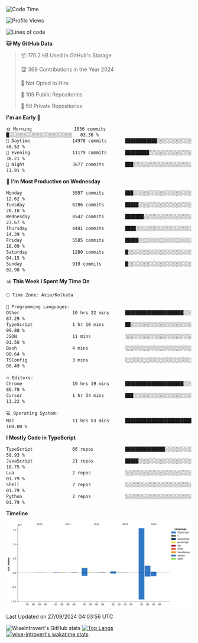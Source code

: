 <!--START_SECTION:waka-->
![Code Time](http://img.shields.io/badge/Code%20Time-1%2C636%20hrs%2017%20mins-blue)

![Profile Views](http://img.shields.io/badge/Profile%20Views-3-blue)

![Lines of code](https://img.shields.io/badge/From%20Hello%20World%20I%27ve%20Written-21.3%20million%20lines%20of%20code-blue)

**🐱 My GitHub Data** 

> 📦 170.2 kB Used in GitHub's Storage 
 > 
> 🏆 369 Contributions in the Year 2024
 > 
> 🚫 Not Opted to Hire
 > 
> 📜 109 Public Repositories 
 > 
> 🔑 50 Private Repositories 
 > 
**I'm an Early 🐤** 

```text
🌞 Morning                1036 commits        █░░░░░░░░░░░░░░░░░░░░░░░░   03.36 % 
🌆 Daytime                14978 commits       ████████████░░░░░░░░░░░░░   48.52 % 
🌃 Evening                11179 commits       █████████░░░░░░░░░░░░░░░░   36.21 % 
🌙 Night                  3677 commits        ███░░░░░░░░░░░░░░░░░░░░░░   11.91 % 
```
📅 **I'm Most Productive on Wednesday** 

```text
Monday                   3897 commits        ███░░░░░░░░░░░░░░░░░░░░░░   12.62 % 
Tuesday                  6206 commits        █████░░░░░░░░░░░░░░░░░░░░   20.10 % 
Wednesday                8542 commits        ███████░░░░░░░░░░░░░░░░░░   27.67 % 
Thursday                 4441 commits        ████░░░░░░░░░░░░░░░░░░░░░   14.39 % 
Friday                   5585 commits        █████░░░░░░░░░░░░░░░░░░░░   18.09 % 
Saturday                 1280 commits        █░░░░░░░░░░░░░░░░░░░░░░░░   04.15 % 
Sunday                   919 commits         █░░░░░░░░░░░░░░░░░░░░░░░░   02.98 % 
```


📊 **This Week I Spent My Time On** 

```text
🕑︎ Time Zone: Asia/Kolkata

💬 Programming Languages: 
Other                    10 hrs 22 mins      ██████████████████████░░░   87.29 % 
TypeScript               1 hr 10 mins        ██░░░░░░░░░░░░░░░░░░░░░░░   09.88 % 
JSON                     11 mins             ░░░░░░░░░░░░░░░░░░░░░░░░░   01.58 % 
Bash                     4 mins              ░░░░░░░░░░░░░░░░░░░░░░░░░   00.64 % 
TSConfig                 3 mins              ░░░░░░░░░░░░░░░░░░░░░░░░░   00.49 % 

🔥 Editors: 
Chrome                   10 hrs 19 mins      ██████████████████████░░░   86.78 % 
Cursor                   1 hr 34 mins        ███░░░░░░░░░░░░░░░░░░░░░░   13.22 % 

💻 Operating System: 
Mac                      11 hrs 53 mins      █████████████████████████   100.00 % 
```

**I Mostly Code in TypeScript** 

```text
TypeScript               66 repos            ███████████████░░░░░░░░░░   58.93 % 
JavaScript               21 repos            █████░░░░░░░░░░░░░░░░░░░░   18.75 % 
Lua                      2 repos             ░░░░░░░░░░░░░░░░░░░░░░░░░   01.79 % 
Shell                    2 repos             ░░░░░░░░░░░░░░░░░░░░░░░░░   01.79 % 
Python                   2 repos             ░░░░░░░░░░░░░░░░░░░░░░░░░   01.79 % 
```



**Timeline**

![Lines of Code chart](https://raw.githubusercontent.com/wise-introvert/wise-introvert/master/assets/bar_graph.png)


 Last Updated on 27/09/2024 04:03:56 UTC
<!--END_SECTION:waka-->

![WiseIntrovert's GitHub stats](https://github-readme-stats.vercel.app/api?username=wise-introvert&count_private=true&show_icons=true)
[![Top Langs](https://github-readme-stats.vercel.app/api/top-langs/?username=wise-introvert&langs_count=10)](https://github.com/anuraghazra/github-readme-stats)
[![wise-introvert's wakatime stats](https://github-readme-stats.vercel.app/api/wakatime?username=wiseintrovert)](https://github.com/anuraghazra/github-readme-stats)
